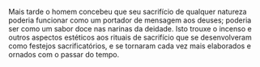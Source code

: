 ﻿Mais tarde o homem concebeu que seu sacrifício de qualquer natureza poderia funcionar como um portador de mensagem aos deuses; poderia ser como um sabor doce nas narinas da deidade. Isto trouxe o incenso e outros aspectos estéticos aos rituais de sacrifício que se desenvolveram como festejos sacrificatórios, e se tornaram cada vez mais elaborados e ornados com o passar do tempo.